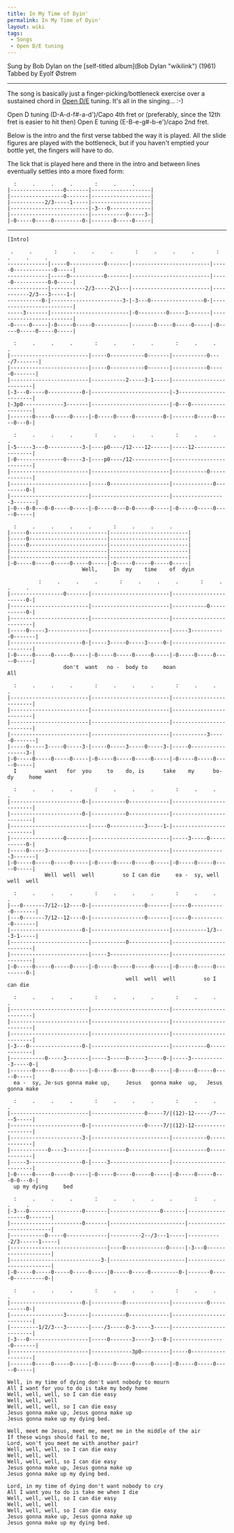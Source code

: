 ```yaml
---
title: In My Time of Dyin'
permalink: In My Time of Dyin'
layout: wiki
tags:
 - Songs
 - Open D/E tuning
---
```


Sung by Bob Dylan on the [self-titled album](Bob Dylan "wikilink")
(1961)  
Tabbed by Eyolf Østrem

* * * * *

The song is basically just a finger-picking/bottleneck exercise over a
sustained chord in [Open D/E](Help:Roadmaps#Open_tunings "wikilink")
tuning. It's all in the singing... :-)

Open D tuning (D-A-d-f\#-a-d')/Capo 4th fret or (preferably, since the
12th fret is easier to hit then) Open E tuning (E-B-e-g\#-b-e')/capo 2nd
fret.

Below is the intro and the first verse tabbed the way it is played. All
the slide figures are played with the bottleneck, but if you haven't
emptied your bottle yet, the fingers will have to do.

The lick that is played here and there in the intro and between lines
eventually settles into a more fixed form:

      :     .     .     .       :     .     .
    |-----------------0-------|-------------------|
    |-----------------0-------|-------------------|
    |-----------2/3-----1-----|-------------------|
    |-------------------------|-3---0-------------|
    |-------------------------|-----------0-----3-|
    |-0-----0-----0---------0-|-------0-----0-----|

* * * * *

    [Intro]

     .     .       :     .     .     .       :     .     .     .       :     .     .     .
    -------------|-----0-----------0-------|-------------------------|-----0-------------0-----|
    -------------|-----0-----------0-------|-------------------------|-----0-----------0-0-----|
    -------------|-----------2/3-----2\1---|-------------------------|-----------2/3---3-----1-|
    -----------0-|-----------------------3-|-3---0-----------------0-|-------------------------|
    -----3-------|-------------------------|-0---------0-----3-------|-------------------------|
    -0-----0-----|-0-----0-----0-----------|-------0-----0-----0-----|-0-----0-----0-----0-----|

      :     .     .     .       :     .     .     .       :     .     .     .
    |-------------------------|-----0-----------0-------|-----------0----/7-------|
    |-------------------------|-----0-----------0-------|-----------0-----0-------|
    |-------------------------|-----------2-----3-1-----|-------------------------|
    |-3---0-----0-----------0-|-------------------------|-3-----------------------|
    |-3p0-------------3-------|-------------------------|-0---0-------------------|
    |-------0-----0-----0-----|-0-----0-----0---------0-|-------0-----0-----0---0-|

      :     .     .     .       :     .     .     .       :     .     .     .
    |-5-----3---0-----------3-|----p0----/12----12------|-----12------------------|
    |-0---------------0-----3-|----p0----/12------------|-------------------------|
    |-------------------------|-------------------------|-----------0-------------|
    |-------------------------|-----0-------------------|-------------0---------0-|
    |-------------------------|-------------------------|-----------------3-------|
    |-0---0-0---0-0-----0-----|-0-----0---0-0-----0-----|-0-----0-----0-----0-----|

      :     .     .     .     .       :     .     .     .
    |-----0-------------------------|-------------------------|
    |-----0-------------------------|-------------------------|
    |-----0-------------------------|-------------------------|
    |-------------------------------|-------------------------|
    |-------------------------------|-------------------------|
    |-0-----0-----0-----0-----0-----|-0-----0-----0-----0-----|
                            Well,     In  my    time    of  dyin

              :     .     .     .       :     .     .     .       :     .     .     .
    |-----------------0-------|-------------------------|-----------------------0-|
    |-------------------------|-------------------------|-----------0-----------0-|
    |-------------------------|-------------------------|-------------------------|
    |-----0-----3-------------|-------------------------|-----3-----------0-------|
    |-----------------------0-|-----3-----0-----3-----0-|-------------------------|
    |-0-----0-----0-----0-----|-0-----0-----0-----0-----|-0-----0-----0-----0-----|
                      don't  want   no -  body to     moan                      All

      :     .     .     .       :     .     .     .       :     .     .     .
    |-------------------------|-------------------------|-------------------------|
    |-------------------------|-------------------------|-------------------------|
    |-------------------------|-------------------------|-------------------------|
    |-------------------------|-------------------------|-----------3-----0-------|
    |-----0-----3-----0-----3-|-----0-----3-----0-----3-|-----0-----------------3-|
    |-0-----0-----0-----0-----|-0-----0-----0-----0-----|-0-----0-----0-----0-----|
      I         want   for  you     to    do, is      take    my      bo-dy     home

      :     .     .     .       :     .     .     .       :     .     .     .
    |-----------------------0-|-----------0-------------|-------------------------|
    |-----------------------0-|-----------0-------------|-------------------------|
    |-------------------------|-----0-----------3-----1-|-------------------------|
    |-----------------0-------|-------------------------|-----3-----0-----------0-|
    |-----0-----3-------------|-------------------------|-----------------3-------|
    |-0-----0-----0-----0-----|-0-----0-----0-----0-----|-0-----0-----0-----0-----|
                Well  well  well         so I can die     ea -  sy, well  well  well

      :     .     .     .       :     .     .     .       :     .     .     .
    |---0-------7/12--12----0-|-----------------0-------|-----0-----------0-------|
    |---0-------7/12--12----0-|-----------------0-------|-----0-----------0-------|
    |-----------------------0-|-------------------------|-----------1/3---3-1-----|
    |-------------------------|-----------0-------------|-------------------------|
    |-------------------------|-----3-------------------|-------------------------|
    |-0-----0-----0-----0-----|-0-----0-----0-----0-----|-0-----0-----0---------0-|
                                          well  well  well         so I can die

      :     .     .     .       :     .     .     .       :     .     .     .
    |-------------------------|-------------------------|-------------------------|
    |-------------------------|-------------------------|-------------------------|
    |-------------------------|-------------------------|-------------------------|
    |-3---0-----------------0-|-------------------------|-----------0-------------|
    |-----------0-----3-------|-----3-----0-----3-----0-|-----3-----------3-----0-|
    |-------0-----0-----0-----|-0-----0-----0-----0-----|-0-----0-----0-----0-----|
      ea -  sy, Je-sus gonna make up,     Jesus   gonna make  up,   Jesus   gonna make

      :     .     .     .       :     .     .     .       :     .     .     .
    |-------------------------|-----------------0-----7/|(12)-12-----/7-----5-----|
    |-----------------------0-|-----------------0-----7/|(12)-12------------------|
    |-----------------------3-|-------------------------|-----------0-------------|
    |------------0----3-------|-----------0-------------|-----------0-------------|
    |-----3-----------------0-|-----3-------------------|-------------------------|
    |-0-----0-----0-----0-----|-0-----0-----0-----0-----|-0-----0-----0---0-0---0-|
      up my dying     bed

      :     .     .     .       :     .     .     .     .       :     .     .     .
    |-3---0-----------------0-------|----------------0-------|------------------0-------|
    |-----------------------0-------|------------------------|--------------------------|
    |-----------0-----0-------------|----------2--/3---1-----|-----------2/3------1-----|
    |-------------------------------|----0-------------0-----|-3---0--------------------|
    |-----------------------------3-|------------------------|--------------------------|
    |-0-----0-----0-----0-----0-----|0-----0-----0---------0-|-------0-----0----------0-|

      :     .     .     .       :     .     .     .       :     .     .     .
    |-----------------------0-|----------0--------------|-----------0-----------0-|
    |-----------------3-------|-----------0-------------|-------------------------|
    |---------1/2/3---3-------|----/3-----0-3-----3-----|-------------------------|
    |-3---0-------------------|-----0-------3-----3---0-|-----------------0-------|
    |-------------------------|-------------3p0---------|-----0-------------------|
    |-------0-----0-----0-----|-0-----0-----0-----0-----|-0-----0-----0-----0-----|

    Well, in my time of dying don't want nobody to mourn
    All I want for you to do is take my body home
    Well, well, well, so I can die easy
    Well, well, well
    Well, well, well, so I can die easy
    Jesus gonna make up, Jesus gonna make up
    Jesus gonna make up my dying bed.

    Well, meet me Jesus, meet me, meet me in the middle of the air
    If these wings should fail to me,
    Lord, won't you meet me with another pair?
    Well, well, well, so I can die easy
    Well, well, well
    Well, well, well, so I can die easy
    Jesus gonna make up, Jesus gonna make up
    Jesus gonna make up my dying bed.

    Lord, in my time of dying don't want nobody to cry
    All I want you to do is take me when I die
    Well, well, well, so I can die easy
    Well, well, well
    Well, well, well, so I can die easy
    Jesus gonna make up, Jesus gonna make up
    Jesus gonna make up my dying bed.
